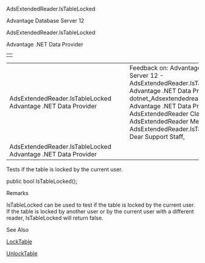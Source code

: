 AdsExtendedReader.IsTableLocked




Advantage Database Server 12  

AdsExtendedReader.IsTableLocked

Advantage .NET Data Provider

|  |
| --- |
|  |

|  |  |  |  |  |
| --- | --- | --- | --- | --- |
| AdsExtendedReader.IsTableLocked  Advantage .NET Data Provider |  |  | Feedback on: Advantage Database Server 12 - AdsExtendedReader.IsTableLocked Advantage .NET Data Provider dotnet\_Adsextendedreader\_istablelocked Advantage .NET Data Provider > AdsExtendedReader Class > AdsExtendedReader Methods > AdsExtendedReader.IsTableLocked / Dear Support Staff, |  |
| AdsExtendedReader.IsTableLocked  Advantage .NET Data Provider |  |  |  |  |

Tests if the table is locked by the current user.

public bool IsTableLocked();

Remarks

IsTableLocked can be used to test if the table is locked by the current user. If the table is locked by another user or by the current user with a different reader, IsTableLocked will return false.

See Also

[LockTable](dotnet_adsextendedreader_locktable.htm)

[UnlockTable](dotnet_adsextendedreader_unlocktable.htm)